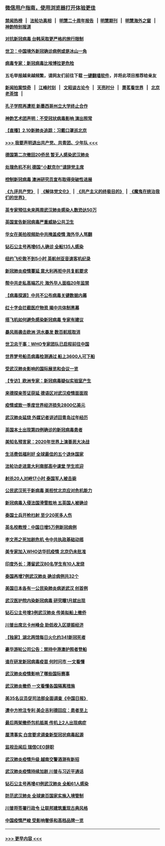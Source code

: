### [微信用户指南，使用浏览器打开体验更佳](https://github.com/gfw-breaker/banned-news1/blob/master/indexes/wechat-guide.md?t=0)
#### [禁闻热榜](热点新闻.md?t=0)  &nbsp;&nbsp;|&nbsp;&nbsp; [法轮功真相](https://github.com/gfw-breaker/truth/blob/master/README.md?t=0) &nbsp;&nbsp;|&nbsp;&nbsp; [明慧二十周年报告](https://github.com/gfw-breaker/mh-reports/blob/master/README.md?t=0) &nbsp;&nbsp;|&nbsp;&nbsp;[明慧期刊](https://github.com/gfw-breaker/mh-qikan) &nbsp;&nbsp;|&nbsp;&nbsp; [明慧海外之窗](https://github.com/gfw-breaker/mh-news/blob/master/README.md?t=0) &nbsp;&nbsp;|&nbsp;&nbsp; [神韵特别报道](https://github.com/gfw-breaker/mh-news/blob/master/shenyun.md?t=0)
#### [对抗新冠病毒 台韩采取更严格的旅行限制](../pages/nsc418/n11858936.md?t=02110022) 
#### [世卫：中国境外新冠确诊病例或是冰山一角](../pages/nsc418/n11858781.md?t=02110022) 
#### [病毒专家：新冠病毒比埃博拉更危险](../pages/nsc418/n11858572.md?t=02110022) 
#### 五毛举报越来越频繁，请网友们前往下载 [一键翻墙软件](https://github.com/gfw-breaker/ssr-accounts)，并将此项目推荐给亲友
#### [新闻拍案惊奇](https://github.com/gfw-breaker/banned-news1/blob/master/pages/link4.md) &nbsp;&nbsp;|&nbsp;&nbsp; [江峰时刻](https://github.com/gfw-breaker/banned-news1/blob/master/pages/link4.md) &nbsp;&nbsp;|&nbsp;&nbsp; [文昭谈古论今](https://github.com/gfw-breaker/banned-news1/blob/master/pages/link4.md) &nbsp;&nbsp;|&nbsp;&nbsp; [天亮时分](https://github.com/gfw-breaker/banned-news1/blob/master/pages/link4.md) &nbsp;&nbsp;|&nbsp;&nbsp; [萧茗看世界](https://github.com/gfw-breaker/banned-news1/blob/master/pages/link4.md) &nbsp;&nbsp;|&nbsp;&nbsp; [北京老茶馆](https://github.com/gfw-breaker/banned-news1/blob/master/pages/link4.md) &nbsp;&nbsp;|&nbsp;&nbsp; 
#### [孔子学院再遭拒 新墨西哥州立大学终止合作](../pages/nsc418/n11858661.md?t=02110022) 
#### [神韵艺术团声明：不受冠状病毒影响 演出照常](../pages/nsc418/n11858801.md?t=02110022) 
#### [【直播】2.10新肺炎追踪：习戴口罩巡北京](../pages/nsc418/n11858548.md?t=02110022) 
#### [>>> 我要声明退出共产党、共青团、少年队 <<<](https://github.com/begood0513/goodnews/blob/master/quit/letter.md) 
#### [德国第二次撤回20侨民 暂无人感染武汉肺炎](../pages/nsc418/n11858633.md?t=02110022) 
#### [处理危机不利 德国“小默克尔”请辞党主席](../pages/nsc418/n11858583.md?t=02110022) 
#### [控制新冠病毒 澳洲研究员宣布取得突破性进展](../pages/nsc418/n11858505.md?t=02110022) 
#### [《九评共产党》](https://github.com/begood0513/9ping.md/blob/master/README.md) &nbsp;|&nbsp; [《解体党文化》](../../../../jtdwh.md/blob/master/README.md)  &nbsp;|&nbsp; [《共产主义的终极目的》](../../../../gczydzjmd.md/blob/master/README.md) &nbsp;|&nbsp; [《魔鬼在统治我们的世界》](../../../../mgztzwmdsj.md/blob/master/README.md) 
#### [英专家预估未来两周武汉肺炎感染人数恐达50万](../pages/nsc418/n11857886.md?t=02110022) 
#### [英国宣告新冠病毒严重威胁公共卫生](../pages/nsc418/n11858285.md?t=02110022) 
#### [华女在美拍视频助中共掩盖疫情 海外华人骂翻](../pages/nsc418/n11857407.md?t=02110022) 
#### [钻石公主号再增65人确诊 全船135人感染](../pages/nsc418/n11857366.md?t=02110022) 
#### [纽约飞伦敦不到5小时 英航创亚音速客机纪录](../pages/nsc418/n11857405.md?t=02110022) 
#### [新冠肺炎疫情蔓延 意大利再拒中共复航要求](../pages/nsc418/n11857200.md?t=02110022) 
#### [帮中共走私高端芯片 海外华人面临20年监禁](../pages/nsc418/n11855016.md?t=02110022) 
#### [【病毒探源】中共不公布病毒关键数据内幕](../pages/nsc418/n11856584.md?t=02110022) 
#### [红十字会拦截医疗物资 揭中共体制黑幕](../pages/nsc418/n11856750.md?t=02110022) 
#### [搭飞机如何避免感染新冠病毒 专家有建议](../pages/nsc418/n11853427.md?t=02110022) 
#### [暴风雨袭击欧洲 洪水暴发 数百航班取消](../pages/nsc418/n11856453.md?t=02110022) 
#### [世卫总干事：WHO专家团队已启程前往中国](../pages/nsc418/n11856612.md?t=02110022) 
#### [世界梦号船员病毒检测通过 船上3600人可下船](../pages/nsc418/n11856520.md?t=02110022) 
#### [受武汉肺炎影响的国际展览和会议一览](../pages/nsc418/n11856420.md?t=02110022) 
#### [【专访】欧洲专家：新冠病毒疑似实验室产生](../pages/nsc418/n11856378.md?t=02110022) 
#### [来德探亲签证获延 德语区对武汉疫情面面观](../pages/nsc418/n11856283.md?t=02110022) 
#### [疫情或致一季度世界经济损失2800亿美元](../pages/nsc418/n11855639.md?t=02110022) 
#### [武汉肺炎延烧 外媒记者讲述回青岛过年经历](../pages/nsc418/n11856159.md?t=02110022) 
#### [英国本土出现第四例确诊的新冠病毒患者](../pages/nsc418/n11855930.md?t=02110022) 
#### [美知名预言家：2020年世界上演善恶大决战](../pages/nsc418/n11855418.md?t=02110022) 
#### [生活费低福利好 全球最佳的五个退休国家](../pages/nsc418/n11848347.md?t=02110022) 
#### [法轮功走进意大利南部高中课堂 学生欢迎](../pages/nsc418/n11853859.md?t=02110022) 
#### [射杀20人对峙17小时 泰国军人被击毙](../pages/nsc418/n11854869.md?t=02110022) 
#### [公民武汉死于新病毒 美担忧北京应对危机能力](../pages/nsc418/n11854331.md?t=02110022) 
#### [新冠病毒入侵法国滑雪胜地 五英国人被确诊](../pages/nsc418/n11854307.md?t=02110022) 
#### [泰国士兵开枪扫射 至少20死多人伤](../pages/nsc418/n11854276.md?t=02110022) 
#### [英名校教授：中国日增5万例新冠病例](../pages/nsc418/n11854174.md?t=02110022) 
#### [李文亮之死加剧危机 令中共执政基础动摇](../pages/nsc418/n11854003.md?t=02110022) 
#### [美专家加入WHO访华抗疫情 北京仍未批准](../pages/nsc418/n11854043.md?t=02110022) 
#### [印度外长：滞留武汉80名学生有10人发烧](../pages/nsc418/n11853821.md?t=02110022) 
#### [泰国再增7例武汉肺炎 确诊病例共32个](../pages/nsc418/n11853808.md?t=02110022) 
#### [美国日本各有一公民染肺炎病逝武汉 创首例](../pages/nsc418/n11853509.md?t=02110022) 
#### [武汉医护院内染新冠病毒 研究曝1月就出现](../pages/nsc418/n11852928.md?t=02110022) 
#### [钻石公主号增3例武汉肺炎 传美拟船上撤侨](../pages/nsc418/n11853240.md?t=02110022) 
#### [川普出席北卡州峰会 助低收入区提振经济](../pages/nsc418/n11853232.md?t=02110022) 
#### [【独家】湖北两馆每日火化约341新冠死者](../pages/nsc418/n11845444.md?t=02110022) 
#### [豪华游轮公司公告：禁持中港澳护照者登船](../pages/nsc418/n11852761.md?t=02110022) 
#### [谁在研发新冠病毒疫苗 何时问市 一文看懂](../pages/nsc418/n11852840.md?t=02110022) 
#### [武汉肺炎疫情影响了哪些国际赛事](../pages/nsc418/n11852441.md?t=02110022) 
#### [武汉肺炎撤侨 一文看懂各国隔离措施](../pages/nsc418/n11844216.md?t=02110022) 
#### [美35名议员促司法部全面调查《中国日报》](../pages/nsc418/n11852435.md?t=02110022) 
#### [遭中方抢注专利 美企吉利德回应：患者至上](../pages/nsc418/n11852037.md?t=02110022) 
#### [最后两架撤侨包机抵美 传机上2人出现病症](../pages/nsc418/n11852173.md?t=02110022) 
#### [厘清事实 白宫要求调查新型冠状病毒起源](../pages/nsc418/n11852106.md?t=02110022) 
#### [监视丑闻后 瑞信CEO辞职](../pages/nsc418/n11852127.md?t=02110022) 
#### [武汉肺炎疫情升级 越南交警酒测有新招](../pages/nsc418/n11851632.md?t=02110022) 
#### [武汉肺炎疫情持续加剧 川普与习近平通话](../pages/nsc418/n11851613.md?t=02110022) 
#### [钻石公主号再增41例武汉肺炎 全船61人感染](../pages/nsc418/n11850401.md?t=02110022) 
#### [防范武汉肺炎 全球逾百国家实施入境管制](../pages/nsc418/n11850557.md?t=02110022) 
#### [川普将签署行政令 让联邦建筑重现古典风格](../pages/nsc418/n11850654.md?t=02110022) 
#### [中国疫情严峻 受影响奢侈和高档品牌一览](../pages/nsc418/n11850319.md?t=02110022) 

----
#### [ >>> 更早内容 <<< ](../indexes/nsc418-earlier.md)
